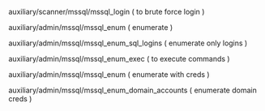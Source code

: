 auxiliary/scanner/mssql/mssql_login ( to brute force login )

auxiliary/admin/mssql/mssql_enum ( enumerate  )

auxiliary/admin/mssql/mssql_enum_sql_logins ( enumerate only logins )

auxiliary/admin/mssql/mssql_enum_exec ( to execute commands )

auxiliary/admin/mssql/mssql_enum ( enumerate with creds )

auxiliary/admin/mssql/mssql_enum_domain_accounts ( enumerate domain creds )
